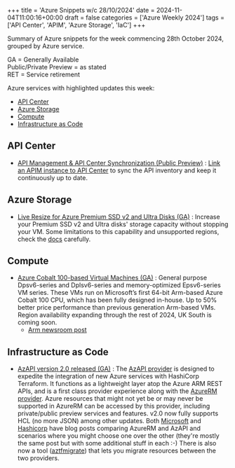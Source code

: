 +++
title = 'Azure Snippets w/c 28/10/2024'
date = 2024-11-04T11:00:16+00:00
draft = false
categories = ['Azure Weekly 2024']
tags = ['API Center', 'APIM', 'Azure Storage', 'IaC']
+++

Summary of Azure snippets for the week commencing 28th October 2024, grouped by Azure service.

GA = Generally Available  
Public/Private Preview = as stated  
RET = Service retirement

Azure services with highlighted updates this week:

- [API Center](#api-center)
- [Azure Storage](#azure-storage)
- [Compute](#compute)
- [Infrastructure as Code](#infrastructure-as-code)

## API Center

- [API Management & API Center Synchronization (Public Preview)](https://azure.microsoft.com/en-us/updates/v2/API-Management-API-Center-Synchronization) : [Link an APIM instance to API Center](https://learn.microsoft.com/en-gb/azure/api-center/synchronize-api-management-apis?tabs=portal) to sync the API inventory and keep it continuously up to date.

## Azure Storage

- [Live Resize for Azure Premium SSD v2 and Ultra Disks (GA)](https://azure.microsoft.com/en-us/updates/v2/Live-Resize-for-Azure-Premium-SSD-v2-and-Ultra-Disks1) : Increase your Premium SSD v2 and Ultra disks' storage capacity without stopping your VM. Some limitations to this capability and unsupported regions, check the [docs](https://learn.microsoft.com/en-us/azure/virtual-machines/windows/expand-os-disk#expand-without-downtime) carefully.

## Compute

- [Azure Cobalt 100-based Virtual Machines (GA)](https://azure.microsoft.com/en-us/blog/azure-cobalt-100-based-virtual-machines-are-now-generally-available/) : General purpose Dpsv6-series and Dplsv6-series and memory-optimized Epsv6-series VM series. These VMs run on Microsoft’s first 64-bit Arm-based Azure Cobalt 100 CPU, which has been fully designed in-house. Up to 50% better price performance than previous generation Arm-based VMs. Region availability expanding through the rest of 2024, UK South is coming soon.
    - [Arm newsroom post](https://newsroom.arm.com/blog/arm-powered-microsoft-azure-cobalt-100-vms)


## Infrastructure as Code

- [AzAPI version 2.0 released (GA)](https://techcommunity.microsoft.com/t5/azure-tools-blog/announcing-azapi-2-0/ba-p/4275733) : The [AzAPI provider](https://registry.terraform.io/providers/Azure/azapi/latest/docs) is designed to expedite the integration of new Azure services with HashiCorp Terraform. It functions as a lightweight layer atop the Azure ARM REST APIs, and is a first class provider experience along with the [AzureRM provider](https://registry.terraform.io/providers/hashicorp/azurerm/latest/docs). Azure resources that might not yet be or may never be supported in AzureRM can be accessed by this provider, including private/public preview services and features. v2.0 now fully supports HCL (no more JSON) among other updates. Both [Microsoft](https://techcommunity.microsoft.com/t5/azure-tools-blog/unlocking-the-best-of-azure-with-azurerm-and-azapi-providers/ba-p/4283264) and [Hashicorp](https://www.hashicorp.com/blog/enhancing-azure-deployments-with-azurerm-and-azapi-terraform-providers) have blog posts comparing AzureRM and AzAPI and scenarios where you might choose one over the other (they're mostly the same post but with some additional stuff in each :-) There is also now a tool ([aztfmigrate](https://github.com/Azure/aztfmigrate)) that lets you migrate resources between the two providers. 